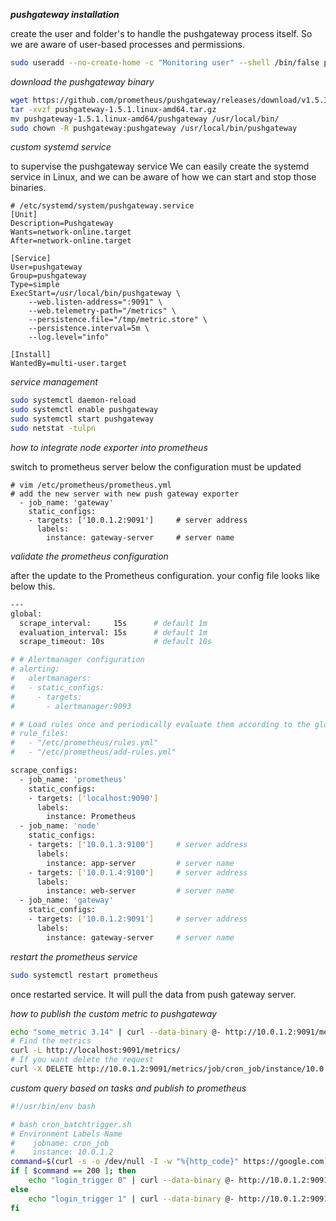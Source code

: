 **_pushgateway installation_**

create the user and folder's to handle the pushgateway process itself. So we are aware of user-based processes and permissions.

```bash
sudo useradd --no-create-home -c "Monitoring user" --shell /bin/false pushgateway
```


_download the pushgateway binary_

```bash
wget https://github.com/prometheus/pushgateway/releases/download/v1.5.1/pushgateway-1.5.1.linux-amd64.tar.gz
tar -xvzf pushgateway-1.5.1.linux-amd64.tar.gz
mv pushgateway-1.5.1.linux-amd64/pushgateway /usr/local/bin/
sudo chown -R pushgateway:pushgateway /usr/local/bin/pushgateway
```

_custom systemd service_

to supervise the pushgateway service We can easily create the systemd service in Linux, and we can be aware of how we can start and stop those binaries.


```service
# /etc/systemd/system/pushgateway.service
[Unit]
Description=Pushgateway
Wants=network-online.target
After=network-online.target

[Service]
User=pushgateway
Group=pushgateway
Type=simple
ExecStart=/usr/local/bin/pushgateway \
    --web.listen-address=":9091" \
    --web.telemetry-path="/metrics" \
    --persistence.file="/tmp/metric.store" \
    --persistence.interval=5m \
    --log.level="info" 

[Install]
WantedBy=multi-user.target
```
_service management_

```bash
sudo systemctl daemon-reload
sudo systemctl enable pushgateway
sudo systemctl start pushgateway
sudo netstat -tulpn
```
_how to integrate node exporter into prometheus_

switch to prometheus server below the configuration must be updated 

```
# vim /etc/prometheus/prometheus.yml
# add the new server with new push gateway exporter
  - job_name: 'gateway'
    static_configs: 
    - targets: ['10.0.1.2:9091']     # server address 
      labels: 
        instance: gateway-server     # server name
```
_validate the prometheus configuration_

after the update to the Prometheus configuration. your config file looks like below this.

```bash
---
global:
  scrape_interval:     15s      # default 1m
  evaluation_interval: 15s      # default 1m
  scrape_timeout: 10s           # default 10s

# # Alertmanager configuration
# alerting:
#   alertmanagers:
#   - static_configs:
#     - targets:
#       - alertmanager:9093

# # Load rules once and periodically evaluate them according to the global 'evaluation_interval'.
# rule_files:
#   - "/etc/prometheus/rules.yml"
#   - "/etc/prometheus/add-rules.yml"

scrape_configs:
  - job_name: 'prometheus'
    static_configs:
    - targets: ['localhost:9090']
      labels: 
        instance: Prometheus
  - job_name: 'node'
    static_configs: 
    - targets: ['10.0.1.3:9100']     # server address 
      labels: 
        instance: app-server         # server name
    - targets: ['10.0.1.4:9100']     # server address 
      labels: 
        instance: web-server         # server name
  - job_name: 'gateway'
    static_configs: 
    - targets: ['10.0.1.2:9091']     # server address 
      labels: 
        instance: gateway-server     # server name
```

_restart the prometheus service_

```bash
sudo systemctl restart prometheus
``` 
once restarted service. It will pull the data from push gateway server.


_how to publish the custom metric to pushgateway_

```bash
echo "some_metric 3.14" | curl --data-binary @- http://10.0.1.2:9091/metrics/job/cron_job/instance/10.0.1.2
# Find the metrics
curl -L http://localhost:9091/metrics/
# If you want delete the request
curl -X DELETE http://10.0.1.2:9091/metrics/job/cron_job/instance/10.0.1.2
```
    
_custom query based on tasks and publish to prometheus_

```bash
#!/usr/bin/env bash

# bash cron_batchtrigger.sh
# Environment Labels Name
#    jobname: cron_job
#    instance: 10.0.1.2
command=$(curl -s -o /dev/null -I -w "%{http_code}" https://google.com)
if [ $command == 200 ]; then
    echo "login_trigger 0" | curl --data-binary @- http://10.0.1.2:9091/metrics/job/cron_job/instance/10.0.1.2
else
    echo "login_trigger 1" | curl --data-binary @- http://10.0.1.2:9091/metrics/job/cron_job/instance/10.0.1.2
fi
```
